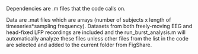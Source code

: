 Dependencies are .m files that the code calls on.

Data are .mat files which are arrays (number of subjects x length of timeseries*sampling frequency).
Datasets from both freely-moving EEG and head-fixed LFP recordings are included and the run_burst_analysis.m will automatically analyze these files unless other files from the list in the code are selected and added to the current folder from FigShare.
